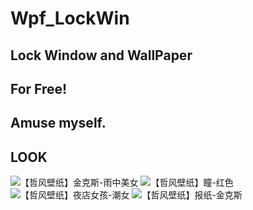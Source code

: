 # Wpf_LockWin
## Lock Window and WallPaper
## For Free!
## Amuse myself.
## LOOK
![【哲风壁纸】金克斯-雨中美女](https://github.com/user-attachments/assets/e83993e4-da80-48ad-b460-91a4ac39863f)
![【哲风壁纸】瞳-红色](https://github.com/user-attachments/assets/25b3733f-2ebb-4b0f-9f92-36c4673fe461)
![【哲风壁纸】夜店女孩-潮女](https://github.com/user-attachments/assets/3f64e983-681a-4e8d-a283-7e7ab25c31c8)
![【哲风壁纸】报纸-金克斯](https://github.com/user-attachments/assets/99de6def-6bf6-4043-ad20-c6311afdfaf4)
